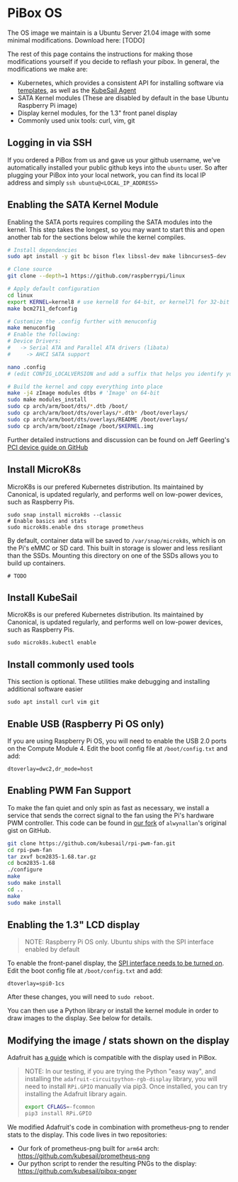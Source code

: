 # PiBox OS

The OS image we maintain is a Ubuntu Server 21.04 image with some minimal modifications. Download here: [TODO]

The rest of this page contains the instructions for making those modifications yourself if you decide to reflash your pibox. In general, the modifications we make are:

-   Kubernetes, which provides a consistent API for installing software via [templates](/templates), as well as the [KubeSail Agent](/#attaching-a-cluster)
-   SATA Kernel modules (These are disabled by default in the base Ubuntu Raspberry Pi image)
-   Display kernel modules, for the 1.3" front panel display
-   Commonly used unix tools: curl, vim, git

## Logging in via SSH

If you ordered a PiBox from us and gave us your github username, we've automatically installed your public github keys into the `ubuntu` user. So after plugging your PiBox into your local network, you can find its local IP address and simply `ssh ubuntu@<LOCAL_IP_ADDRESS>`

## Enabling the SATA Kernel Module

Enabling the SATA ports requires compiling the SATA modules into the kernel. This step takes the longest, so you may want to start this and open another tab for the sections below while the kernel compiles.

```bash
# Install dependencies
sudo apt install -y git bc bison flex libssl-dev make libncurses5-dev

# Clone source
git clone --depth=1 https://github.com/raspberrypi/linux

# Apply default configuration
cd linux
export KERNEL=kernel8 # use kernel8 for 64-bit, or kernel7l for 32-bit
make bcm2711_defconfig

# Customize the .config further with menuconfig
make menuconfig
# Enable the following:
# Device Drivers:
#   -> Serial ATA and Parallel ATA drivers (libata)
#     -> AHCI SATA support

nano .config
# (edit CONFIG_LOCALVERSION and add a suffix that helps you identify your build)

# Build the kernel and copy everything into place
make -j4 zImage modules dtbs # 'Image' on 64-bit
sudo make modules_install
sudo cp arch/arm/boot/dts/*.dtb /boot/
sudo cp arch/arm/boot/dts/overlays/*.dtb* /boot/overlays/
sudo cp arch/arm/boot/dts/overlays/README /boot/overlays/
sudo cp arch/arm/boot/zImage /boot/$KERNEL.img
```

Further detailed instructions and discussion can be found on Jeff Geerling's [PCI device guide on GitHub](https://github.com/geerlingguy/raspberry-pi-pcie-devices/issues/1#issuecomment-717578358)

## Install MicroK8s

MicroK8s is our prefered Kubernetes distribution. Its maintained by Canonical, is updated regularly, and performs well on low-power devices, such as Raspberry Pis.

    sudo snap install microk8s --classic
    # Enable basics and stats
    sudo microk8s.enable dns storage prometheus

By default, container data will be saved to `/var/snap/microk8s`, which is on the Pi's eMMC or SD card. This built in storage is slower and less resiliant than the SSDs. Mounting this directory on one of the SSDs allows you to build up containers.

    # TODO

## Install KubeSail

MicroK8s is our prefered Kubernetes distribution. Its maintained by Canonical, is updated regularly, and performs well on low-power devices, such as Raspberry Pis.

    sudo microk8s.kubectl enable

## Install commonly used tools

This section is optional. These utilities make debugging and installing additional software easier

```
sudo apt install curl vim git
```

## Enable USB (Raspberry Pi OS only)

If you are using Raspberry Pi OS, you will need to enable the USB 2.0 ports on the Compute Module 4. Edit the boot config file at `/boot/config.txt` and add:

    dtoverlay=dwc2,dr_mode=host

## Enabling PWM Fan Support

To make the fan quiet and only spin as fast as necessary, we install a service that sends the correct signal to the fan using the Pi's hardware PWM controller. This code can be found in [our fork]() of `alwynallan`'s original gist on GitHub.

```bash
git clone https://github.com/kubesail/rpi-pwm-fan.git
cd rpi-pwm-fan
tar zxvf bcm2835-1.68.tar.gz
cd bcm2835-1.68
./configure
make
sudo make install
cd ..
make
sudo make install
```

## Enabling the 1.3" LCD display

> NOTE: Raspberry Pi OS only. Ubuntu ships with the SPI interface enabled by default

To enable the front-panel display, the [SPI interface needs to be turned on](https://blog.stabel.family/raspberry-pi-4-multiple-spis-and-the-device-tree/). Edit the boot config file at `/boot/config.txt` and add:

    dtoverlay=spi0-1cs

After these changes, you will need to `sudo reboot`.

You can then use a Python library or install the kernel module in order to draw images to the display. See below for details.

## Modifying the image / stats shown on the display

Adafruit has [a guide](https://learn.adafruit.com/adafruit-mini-pitft-135x240-color-tft-add-on-for-raspberry-pi/1-3-240x240-kernel-module-install) which is compatible with the display used in PiBox.

> NOTE: In our testing, if you are trying the Python "easy way", and installing the `adafruit-circuitpython-rgb-display` library, you will need to install `RPi.GPIO` manually via pip3. Once installed, you can try installing the Adafruit library again.
>
> ```bash
> export CFLAGS=-fcommon
> pip3 install RPi.GPIO
> ```

We modified Adafruit's code in combination with prometheus-png to render stats to the display. This code lives in two repositories:

-   Our fork of prometheus-png built for `arm64` arch: https://github.com/kubesail/prometheus-png
-   Our python script to render the resulting PNGs to the display: https://github.com/kubesail/pibox-pnger
